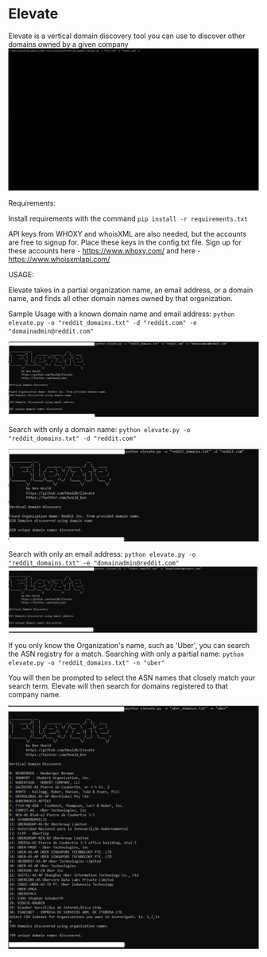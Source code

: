 # Elevate
Elevate is a vertical domain discovery tool you can use to discover other domains owned by a given company
![output](/images/elevate.gif)

Requirements:

Install requirements with the command `pip install -r requirements.txt`

API keys from WHOXY and whoisXML are also needed, but the accounts are free to signup for.
Place these keys in the config.txt file.
Sign up for these accounts here - https://www.whoxy.com/ and here - https://www.whoisxmlapi.com/

USAGE:

Elevate takes in a partial organization name, an email address, or a domain name, and finds all other domain names owned by that organization.

Sample Usage with a known domain name and email address: 
`python elevate.py -o "reddit_domains.txt" -d "reddit.com" -e "domainadmin@reddit.com"`

![domain email output](/images/domain_email_image.PNG)

Search with only a domain name: 
`python elevate.py -o "reddit_domains.txt" -d "reddit.com"`

![domain output](/images/domain_image.PNG)

Search with only an email address: 
`python elevate.py -o "reddit_domains.txt" -e "domainadmin@reddit.com"`
![domain output](/images/email_image.PNG)

If you only know the Organization's name, such as 'Uber', you can search the ASN registry for a match.
Searching with only a partial name:
`python elevate.py -o "reddit_domains.txt" -n "uber"`

You will then be prompted to select the ASN names that closely match your search term. Elevate will then search for domains registered to that company name.

![domain output](/images/partial_image.PNG)

